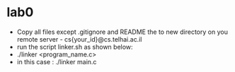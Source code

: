 # lab0
- Copy all files except .gitignore and README the to new directory on you remote server - cs{your_id}@cs.telhai.ac.il
- run the script linker.sh as shown below:
- ./linker <program_name.c>
- in this case : ./linker main.c
